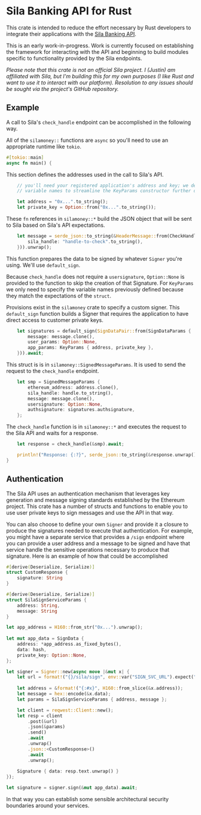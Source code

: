 # Sila Banking API for Rust

This crate is intended to reduce the effort necessary by Rust developers to integrate their applications with the [Sila Banking API](https://docs.silamoney.com).

This is an early work-in-progress. Work is currently focused on establishing the framework for interacting with the API and beginning to build modules specific to functionality provided by the Sila endpoints.

_Please note that this crate is not an official Sila project. I (Justin) am affiliated with Sila, but I'm building this for my own purposes (I like Rust and want to use it to interact with our platform). Resolution to any issues should be sought via the project's GitHub repository._

## Example

A call to Sila's `check_handle` endpoint can be accomplished in the following way.

All of the `silamoney::` functions are `async` so you'll need to use an appropriate runtime like `tokio`.

```rust
#[tokio::main]
async fn main() {
```

This section defines the addresses used in the call to Sila's API.

```rust
    // you'll need your registered application's address and key; we define those here with these
    // variable names to streamline the KeyParams constructor further down

    let address = "0x...".to_string();
    let private_key = Option::from("0x...".to_string());
```

These `fn` references in `silamoney::*` build the JSON object that will be sent to Sila based on Sila's API expectations.

```rust
    let message = serde_json::to_string(&HeaderMessage::from(CheckHandleMessageParams {
        sila_handle: "handle-to-check".to_string(),
    })).unwrap();
```

This function prepares the data to be signed by whatever `Signer` you're using. We'll use `default_sign`.

Because `check_handle` does not require a `usersignature`, `Option::None` is provided to the function to skip the creation of that Signature. For `KeyParams` we only need to specify the variable names previously defined because they match the expectations of the `struct`.

Provisions exist in the `silamoney` crate to specify a custom signer. This `default_sign` function builds a Signer that requires the application to have direct access to customer private keys.

```rust
    let signatures = default_sign(SignDataPair::from(SignDataParams {
        message: message.clone(),
        user_params: Option::None,
        app_params: KeyParams { address, private_key },
    })).await;
```

This struct is is in `silamoney::SignedMessageParams`. It is used to send the request to the `check_handle` endpoint.

```rust
    let smp = SignedMessageParams {
        ethereum_address: address.clone(),
        sila_handle: handle.to_string(),
        message: message.clone(),
        usersignature: Option::None,
        authsignature: signatures.authsignature,
    };
```

The `check_handle` function is in `silamoney::*` and executes the request to the Sila API and waits for a response.

```rust
    let response = check_handle(&smp).await;

    println!("Response: {:?}", serde_json::to_string(&response.unwrap()));
}
```

## Authentication

The Sila API uses an authentication mechanism that leverages key generation and message signing standards established by the Ethereum project. This crate has a number of structs and functions to enable you to use user private keys to sign messages and use the API in that way.

You can also choose to define your own `Signer` and provide it a closure to produce the signatures needed to execute that authentication. For example, you might have a separate service that provides a `/sign` endpoint where you can provide a user address and a message to be signed and have that service handle the sensitive operations necessary to produce that signature. Here is an example of how that could be accomplished

```rust
#[derive(Deserialize, Serialize)]
struct CustomResponse {
    signature: String
}

#[derive(Deserialize, Serialize)]
struct SilaSignServiceParams {
    address: String,
    message: String
}

let app_address = H160::from_str("0x...").unwrap();
        
let mut app_data = SignData {
    address: *app_address.as_fixed_bytes(),
    data: hash,
    private_key: Option::None,
};

let signer = Signer::new(async move |&mut x| { 
    let url = format!("{}/sila/sign", env::var("SIGN_SVC_URL").expect("SIGN_SVC_URL must be set"));
          
    let address = &format!("{:#x}", H160::from_slice(&x.address));
    let message = hex::encode(&x.data);
    let params = SilaSignServiceParams { address, message };

    let client = reqwest::Client::new();
    let resp = client
        .post(&url)
        .json(&params)
        .send()
        .await
        .unwrap()
        .json::<CustomResponse>()
        .await
        .unwrap();
        
    Signature { data: resp.text.unwrap() } 
});

let signature = signer.sign(&mut app_data).await;
```

In that way you can establish some sensible architectural security boundaries around your services.
